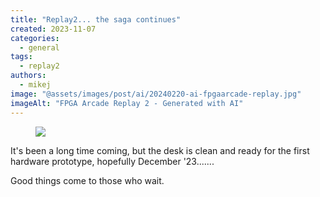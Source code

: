 ```yaml
---
title: "Replay2... the saga continues"
created: 2023-11-07
categories: 
  - general
tags: 
  - replay2
authors: 
  - mikej
image: "@assets/images/post/ai/20240220-ai-fpgaarcade-replay.jpg"
imageAlt: "FPGA Arcade Replay 2 - Generated with AI"
---
```


<figure>

![](@assets/images/post/clean_desk-scaled.jpeg)

</figure>

It's been a long time coming, but the desk is clean and ready for the first hardware prototype, hopefully December '23.......

Good things come to those who wait.
